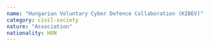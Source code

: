 ```yaml
---
name: "Hungarian Voluntary Cyber Defence Collaboration (KIBEV)"
category: civil-society
nature: "Association"
nationality: HUN
---
```

